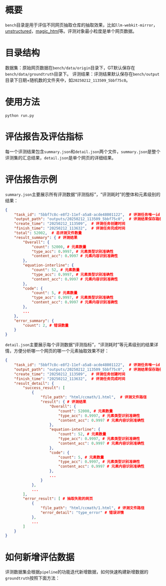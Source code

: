 # 概要

`bench`目录是用于评估不同网页抽取仓库的抽取效果，比如`llm-webkit-mirror`，[unstructured](https://github.com/Unstructured-IO/unstructured)，[magic_html](https://github.com/opendatalab/magic-html)等。评测对象最小粒度是单个网页数据。

# 目录结构

数据集：原始网页数据在`bench/data/origin`目录下，GT默认保存在`bench/data/groundtruth`目录下。
评测结果：评测结果默认保存在`bench/output`目录下日期+随机数的文件夹中，如`20250212_113509_5bbf75c0`。

# 使用方法

```
python run.py
```

# 评估报告及评估指标

每一个评测结果包含`summary.json`和`detail.json`两个文件，`summary.json`是整个评测集的汇总结果，`detail.json`是单个网页的详细结果。

# 评估报告示例

`summary.json`主要展示所有评测数据“评测指标”，“评测耗时”的整体和元素级别的结果：

```json
{
    "task_id": "5bbf7c8c-e8f2-11ef-a5a8-acde48001122",  # 评测任务唯一id
    "output_path": "outputs/20250212_113509_5bbf75c0",  # 评测结果保存路径
    "create_time": "20250212_113509",  # 评测任务创建时间
    "finish_time": "20250212_113632",  # 评测任务完成时间
    "total": 52002,  # 总评测文件数量
    "result_summary": { # 评测结果
        "Overall": {
            "count": 52000, # 元素数量
            "type_acc": 0.9997, # 元素类型识别准确性
            "content_acc": 0.9997 # 元素内容识别准确性
        },
        "equation-interline": {
            "count": 52, # 元素数量
            "type_acc": 0.9997, # 元素类型识别准确性
            "content_acc": 0.9997 # 元素内容识别准确性
        },
        "code": {
            "count": 5, # 元素数量
            "type_acc": 0.9997, # 元素类型识别准确性
            "content_acc": 0.9997 # 元素内容识别准确性
        },
        ...
    },
    "error_summary": {
        "count": 2, # 错误数量
    }
}
```

`detail.json`主要展示每个评测数据“评测指标”，“评测耗时”等元素级别的结果详情，方便分析哪一个网页的哪一个元素抽取效果不好：

```json
{
    "task_id": "5bbf7c8c-e8f2-11ef-a5a8-acde48001122",  # 评测任务唯一id
    "output_path": "outputs/20250212_113509_5bbf75c0",  # 评测结果保存路径
    "create_time": "20250212_113509",  # 评测任务创建时间
    "finish_time": "20250212_113632",  # 评测任务完成时间
    "result_detail": {
        "success_result": [
            {
                "file_path": "html/ccmath/1.html",  # 评测文件路径
                "result": { # 评测结果
                    "Overall": {
                        "count": 52000, # 元素数量
                        "type_acc": 0.9997, # 元素类型识别准确性
                        "content_acc": 0.9997 # 元素内容识别准确性
                    },
                    "equation-interline": {
                        "count": 52, # 元素数量
                        "type_acc": 0.9997, # 元素类型识别准确性
                        "content_acc": 0.9997 # 元素内容识别准确性
                    },
                    "code": {
                        "count": 5, # 元素数量
                        "type_acc": 0.9997, # 元素类型识别准确性
                        "content_acc": 0.9997 # 元素内容识别准确性
                    },
                    ...
                }
            },
            ...
        ],
        "error_result": [ # 抽取失败的网页
            {
                "file_path": "html/ccmath/1.html", # 评测文件路径
                "error_detail": "type_error" # 错误详情
            },
            ...
        ]
    }
}
```

# 如何新增评估数据

评测数据集会根据`pipeline`的功能迭代新增数据，如何快速构建新增数据的`groundtruth`按照下面方法：
